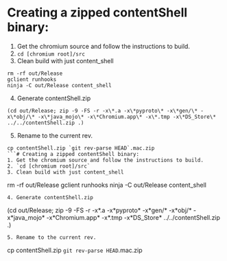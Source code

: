 # Creating a zipped contentShell binary:
1. Get the chromium source and follow the instructions to build.
2. `cd [chromium root]/src`
3. Clean build with just content_shell
```
rm -rf out/Release
gclient runhooks
ninja -C out/Release content_shell
```
4. Generate contentShell.zip
```
(cd out/Release; zip -9 -FS -r -x\*.a -x\*pyproto\* -x\*gen/\* -x\*obj/\* -x\*java_mojo\* -x\*Chromium.app\* -x\*.tmp -x\*DS_Store\* ../../contentShell.zip .)
```
5. Rename to the current rev.
```
cp contentShell.zip `git rev-parse HEAD`.mac.zip
```# Creating a zipped contentShell binary:
1. Get the chromium source and follow the instructions to build.
2. `cd [chromium root]/src`
3. Clean build with just content_shell
```
rm -rf out/Release
gclient runhooks
ninja -C out/Release content_shell
```
4. Generate contentShell.zip
```
(cd out/Release; zip -9 -FS -r -x\*.a -x\*pyproto\* -x\*gen/\* -x\*obj/\* -x\*java_mojo\* -x\*Chromium.app\* -x\*.tmp -x\*DS_Store\* ../../contentShell.zip .)
```
5. Rename to the current rev.
```
cp contentShell.zip `git rev-parse HEAD`.mac.zip
```
